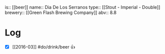 is:: [[beer]]
name:: Dia De Los Serranos
type:: [[Stout - Imperial - Double]]
brewery:: [[Green Flash Brewing Company]]
abv:: 8.8

# Log
- [x] [[2016-03]] #do/drink/beer 👍
